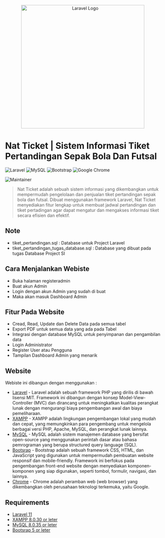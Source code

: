 <p align="center"><a href="https://laravel.com" target="_blank"><img src="https://raw.githubusercontent.com/laravel/art/master/logo-lockup/5%20SVG/2%20CMYK/1%20Full%20Color/laravel-logolockup-cmyk-red.svg" width="400" alt="Laravel Logo"></a></p>

# Nat Ticket | Sistem Informasi Tiket Pertandingan Sepak Bola Dan Futsal

 ![Laravel](https://img.shields.io/badge/laravel-%23FF2D20.svg?style=for-the-badge&logo=laravel&logoColor=white)  ![MySQL](https://img.shields.io/badge/MySQL-005C84?style=for-the-badge&logo=mysql&logoColor=white) ![Bootstrap](https://img.shields.io/badge/bootstrap-%238511FA.svg?style=for-the-badge&logo=bootstrap&logoColor=white) ![Google Chrome](https://img.shields.io/badge/Google%20Chrome-4285F4?style=for-the-badge&logo=GoogleChrome&logoColor=white)
 
![Maintainer](https://img.shields.io/badge/maintainer-MohammadJoenathan|2218060-blue)
> Nat Ticket adalah sebuah sistem informasi yang dikembangkan untuk mempermudah pengelolaan dan penjualan tiket pertandingan sepak bola dan futsal. Dibuat menggunakan framework Laravel, Nat Ticket menyediakan fitur lengkap untuk membuat jadwal pertandingan dan tiket pertadingan agar dapat mengatur dan mengakses informasi tiket secara efisien dan efektif.

## Note
- tiket_pertandingan.sql : Database untuk Project Laravel
- tiket_pertandingan_tugas_database.sql : Database yang dibuat pada tugas Database Project SI


## Cara Menjalankan Webiste
+ Buka halaman registeradmin
+ Buat akun Admin
+ Login dengan akun Admin yang sudah di buat
+ Maka akan masuk Dashboard Admin

## Fitur Pada Website

- Cread, Read, Update dan Delete Data pada semua tabel
- Export PDF untuk semua data yang ada pada Tabel
- Integrasi dengan database MySQL untuk penyimpanan dan pengambilan data
- Login Administrator
- Register User atau Pengguna
- Tampilan Dashboard Admin yang menarik

## Website

Webiste ini dibangun dengan menggunakan :

- [Laravel](https://laravel.com/docs/11.x/installation) - Laravel adalah sebuah framework PHP yang dirilis di bawah lisensi MIT. Framework ini dibangun dengan konsep Model-View-Controller (MVC) dan dirancang untuk meningkatkan kualitas perangkat lunak dengan mengurangi biaya pengembangan awal dan biaya pemeliharaan.
- [XAMPP](https://www.apachefriends.org/download.html) - XAMPP adalah lingkungan pengembangan lokal yang mudah dan cepat, yang memungkinkan para pengembang untuk mengelola berbagai versi PHP, Apache, MySQL, dan perangkat lunak lainnya. 
- [MySQL](https://www.mysql.com/) - MySQL adalah sistem manajemen database yang bersifat open-source yang menggunakan perintah dasar atau bahasa pemrograman yang berupa structured query language (SQL).
- [Bootsrap](https://getbootstrap.com/) - Bootstrap adalah sebuah framework CSS, HTML, dan JavaScript yang digunakan untuk mempermudah pembuatan website responsif dan mobile-friendly. Framework ini berfokus pada pengembangan front-end website dengan menyediakan komponen-komponen yang siap digunakan, seperti tombol, formulir, navigasi, dan lainnya.
- [Chrome](https://www.google.com/intl/id/chrome/) - Chrome adalah peramban web (web browser) yang dikembangkan oleh perusahaan teknologi terkemuka, yaitu Google.

## Requirements

- [Laravel 11](https://laravel.com/docs/11.x/installatio)
- [XAMPP 8.0.30 or leter](https://www.apachefriends.org/download.html)
- [MySQL 8.0.35 or leter](https://dev.mysql.com/downloads/installer/) 
- [Bootsrap 5 or leter](https://getbootstrap.com/)
